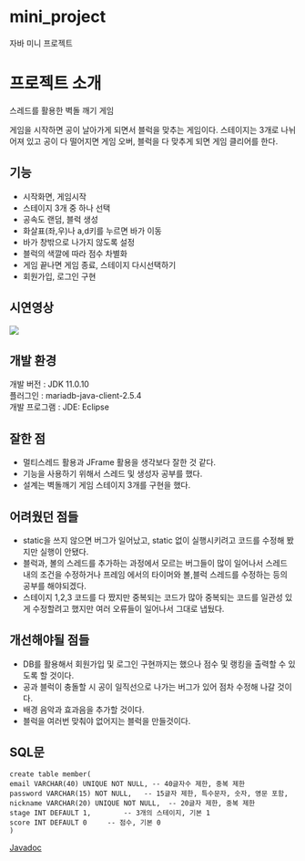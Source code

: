 # mini_project
자바 미니 프로젝트

# 프로젝트 소개

스레드를 활용한 벽돌 깨기 게임

게임을 시작하면 공이 날아가게 되면서 블럭을 맞추는 게임이다. 스테이지는 3개로 나뉘어져 있고 공이 다 떨어지면 게임 오버, 블럭을 다 맞추게 되면 게임 클리어를 한다.

## 기능

- 시작화면, 게임시작
- 스테이지 3개 중 하나 선택
- 공속도 랜덤, 블럭 생성
- 화살표(좌,우)나 a,d키를 누르면 바가 이동
- 바가 창밖으로 나가지 않도록 설정
- 블럭의 색깔에 따라 점수 차별화
- 게임 끝나면 게임 종료, 스테이지 다시선택하기
- 회원가입, 로그인 구현


## 시연영상


<div>
	<a href="https://www.youtube.com/watch?v=4FKeZpDfrCs" target="_blank"><image src = "https://img.youtube.com/vi/4FKeZpDfrCs/mqdefault.jpg"></a>	

</div>
	
	
	
	

## 개발 환경

개발 버전 : JDK 11.0.10 </br>
플러그인 : mariadb-java-client-2.5.4 </br>
개발 프로그램 : JDE: Eclipse

## 잘한 점

- 멀티스레드 활용과 JFrame 활용을 생각보다 잘한 것 같다.
- 기능을 사용하기 위해서 스레드 및 생성자 공부를 했다.
- 설계는 벽돌깨기 게임 스테이지 3개를 구현을 했다.


## 어려웠던 점들

- static을 쓰지 않으면 버그가 일어났고, static 없이 실행시키려고 코드를 수정해 봤지만 실행이 안됐다.
- 블럭과, 볼의 스레드를 추가하는 과정에서 모르는 버그들이 많이 일어나서 스레드 내의 조건을 수정하거나 프레임 에서의 타이머와 볼,블럭 스레드를 수정하는 등의 공부를 해야되겠다.
- 스테이지 1,2,3 코드를 다 짰지만 중복되는 코드가 많아 중복되는 코드를 일관성 있게 수정할려고 했지만 여러 오류들이 일어나서 그대로 냅뒀다.


## 개선해야될 점들

- DB를 활용해서 회원가입 및 로그인 구현까지는 했으나 점수 및 랭킹을 출력할 수 있도록 할 것이다.
- 공과 블럭이 충돌할 시 공이 일직선으로 나가는 버그가 있어 점차 수정해 나갈 것이다.
- 배경 음악과 효과음을 추가할 것이다.
- 블럭을 여러번 맞춰야 없어지는 블럭을 만들것이다.


## SQL문
```mysql
create table member(
email VARCHAR(40) UNIQUE NOT NULL, -- 40글자수 제한, 중복 제한
password VARCHAR(15) NOT NULL,   -- 15글자 제한, 특수문자, 숫자, 영문 포함,
nickname VARCHAR(20) UNIQUE NOT NULL,  -- 20글자 제한, 중복 제한
stage INT DEFAULT 1,		-- 3개의 스테이지, 기본 1
score INT DEFAULT 0		-- 점수, 기본 0
)
```	
	
	
[Javadoc](https://pkkj12.github.io/mini_project/mini_project/doc/index.html)
	
	

	
	

